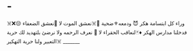 # -
☠️❌وراء كل ابتسامة هكر 😈 ودمعه⚜️ضحية 🤙☠️نعشق الموت لا 🚫نعشق الضعفاء 😒فدخلنا مدارس الهكر ♦️🃏لنعاقب الحقراء لا 🚫 نعرف الرحمه ولا نرضئ بلتهديد لك حرية التعبير ولنا حرية التهكير☠️ _______
